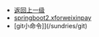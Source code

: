 * [返回上一级](/)
* [springboot2.xforweixinpay](/sundries/springboot2forwxpay/)
* [git小命令]](/sundries/git)